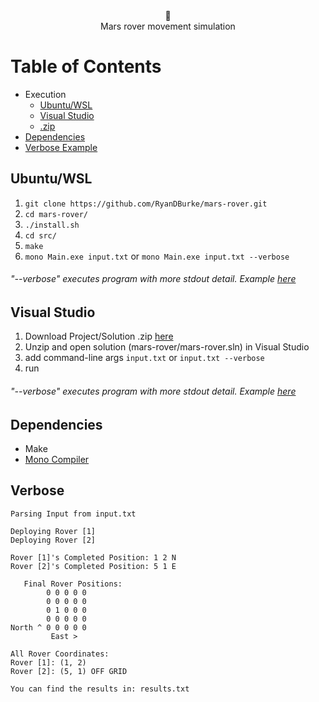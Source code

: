 <div align="center">🤖</div>
<div align="center">Mars rover movement simulation</div>

# Table of Contents

* Execution
  * [Ubuntu/WSL](#linux)
  * [Visual Studio](#win)
  * [.zip](https://github.com/RyanDBurke/mars-rover/raw/main/zip/mars-rover.zip)
* [Dependencies](#dependencies)
* [Verbose Example](#verbose)

## Ubuntu/WSL <a name="linux"></a>
1. ```git clone https://github.com/RyanDBurke/mars-rover.git``` <br>
2. ```cd mars-rover/```<br>
3. ```./install.sh```<br>
4. ```cd src/```<br>
5. ```make```<br>
6. ```mono Main.exe input.txt``` or ```mono Main.exe input.txt --verbose```<br>
  ###### "--verbose" executes program with more stdout detail. Example [here](#verbose)
  
## Visual Studio <a name="win"></a>
1. Download Project/Solution .zip [here](https://github.com/RyanDBurke/mars-rover/raw/main/zip/mars-rover.zip) <br>
2. Unzip and open solution (mars-rover/mars-rover.sln) in Visual Studio <br>
3. add command-line args ```input.txt``` or ```input.txt --verbose``` <br>
4. run <br>
  ###### "--verbose" executes program with more stdout detail. Example [here](#verbose)
  
## Dependencies <a name="dependencies"></a>
* Make
* [Mono Compiler](https://www.mono-project.com/docs/about-mono/languages/csharp/)

## Verbose<a name="verbose"></a>
```
Parsing Input from input.txt

Deploying Rover [1]
Deploying Rover [2]

Rover [1]'s Completed Position: 1 2 N
Rover [2]'s Completed Position: 5 1 E

   Final Rover Positions:
        0 0 0 0 0
        0 0 0 0 0
        0 1 0 0 0
        0 0 0 0 0
North ^ 0 0 0 0 0
         East >

All Rover Coordinates:
Rover [1]: (1, 2)
Rover [2]: (5, 1) OFF GRID

You can find the results in: results.txt
```
